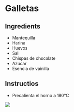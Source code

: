# Galletas 
## Ingredients
* Mantequilla
* Harina
* Huevos
* Sal 
* Chispas de chocolate
* Azúcar
* Esencia de vainilla 
## Instructios
* Precalienta el horno a 180°C

![ ](https://www.encasacookingspace.com/wp-content/uploads/2020/02/Choco-Chips-Walnuts-Cookies-4.jpg)

 
